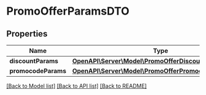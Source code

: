 # PromoOfferParamsDTO

## Properties
Name | Type | Description | Notes
------------ | ------------- | ------------- | -------------
**discountParams** | [**OpenAPI\Server\Model\PromoOfferDiscountParamsDTO**](PromoOfferDiscountParamsDTO.md) |  | [optional] 
**promocodeParams** | [**OpenAPI\Server\Model\PromoOfferPromocodeParamsDTO**](PromoOfferPromocodeParamsDTO.md) |  | [optional] 

[[Back to Model list]](../README.md#documentation-for-models) [[Back to API list]](../README.md#documentation-for-api-endpoints) [[Back to README]](../README.md)


